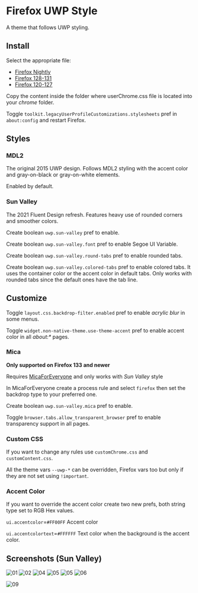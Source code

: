 # Firefox UWP Style

A theme that follows UWP styling.

## Install

Select the appropriate file:

- [Firefox Nightly](https://github.com/Guerra24/Firefox-UWP-Style/archive/refs/heads/nightly.zip)
- [Firefox 128-131](https://github.com/Guerra24/Firefox-UWP-Style/archive/refs/heads/firefox-128.zip)
- [Firefox 120-127](https://github.com/Guerra24/Firefox-UWP-Style/archive/refs/heads/firefox-120.zip)

Copy the content inside the folder where userChrome.css file is located into your *chrome* folder.

Toggle `toolkit.legacyUserProfileCustomizations.stylesheets` pref in `about:config` and restart Firefox.


## Styles

### MDL2

The original 2015 UWP design. Follows MDL2 styling with the accent color and gray-on-black or gray-on-white elements.

Enabled by default.

### Sun Valley

The 2021 Fluent Design refresh. Features heavy use of rounded corners and smoother colors.

Create boolean `uwp.sun-valley` pref to enable.

Create boolean `uwp.sun-valley.font` pref to enable Segoe UI Variable.

Create boolean `uwp.sun-valley.round-tabs` pref to enable rounded tabs.

Create boolean `uwp.sun-valley.colored-tabs` pref to enable colored tabs. It uses the container color or the accent color in default tabs. Only works with rounded tabs since the default ones have the tab line.

## Customize

Toggle `layout.css.backdrop-filter.enabled` pref to enable *acrylic blur* in some menus.

Toggle `widget.non-native-theme.use-theme-accent` pref to enable accent color in all *about:\** pages.

### Mica

**Only supported on Firefox 133 and newer**

Requires [MicaForEveryone](https://github.com/MicaForEveryone/MicaForEveryone) and only works with *Sun Valley* style

In MicaForEveryone create a process rule and select `firefox` then set the backdrop type to your preferred one.

Create boolean `uwp.sun-valley.mica` pref to enable.

Toggle `browser.tabs.allow_transparent_browser` pref to enable transparency support in all pages.

### Custom CSS

If you want to change any rules use `customChrome.css` and `customContent.css`.

All the theme vars `--uwp-*` can be overridden, Firefox vars too but only if they are not set using `!important`.

### Accent Color

If you want to override the accent color create two new prefs, both string type set to RGB Hex values.

`ui.accentcolor`=`#FF00FF` Accent color

`ui.accentcolortext`=`#FFFFFF` Text color when the background is the accent color.

## Screenshots (Sun Valley)

![01](https://s3.guerra24.net/projects/firefox-uwp/screenshots/01.png)
![02](https://s3.guerra24.net/projects/firefox-uwp/screenshots/02.png)
![04](https://s3.guerra24.net/projects/firefox-uwp/screenshots/03.png)
![05](https://s3.guerra24.net/projects/firefox-uwp/screenshots/04.png)
![05](https://s3.guerra24.net/projects/firefox-uwp/screenshots/05.png)
![06](https://s3.guerra24.net/projects/firefox-uwp/screenshots/06.png)
<!---
![07](https://s3.guerra24.net/projects/firefox-uwp/screenshots/07.png)
![08](https://s3.guerra24.net/projects/firefox-uwp/screenshots/08.png)
-->
![09](https://s3.guerra24.net/projects/firefox-uwp/screenshots/09.png)
